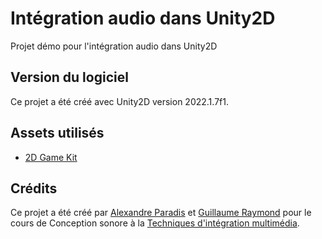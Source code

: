 # Intégration audio dans Unity2D
Projet démo pour l'intégration audio dans Unity2D

## Version du logiciel
Ce projet a été créé avec Unity2D version 2022.1.7f1.

## Assets utilisés
- [2D Game Kit](https://assetstore.unity.com/packages/templates/tutorials/2d-game-kit-107098)

## Crédits

Ce projet a été créé par [Alexandre Paradis](https://github.com/AlexandreParadisTIM) et [Guillaume Raymond](https://github.com/guiray) pour le cours de Conception sonore à la [Techniques d'intégration multimédia](https://dectim.ca/).